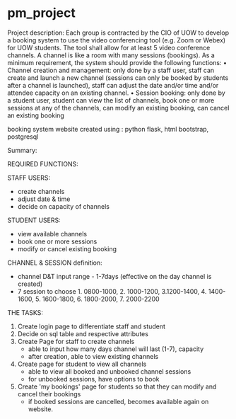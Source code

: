 # pm_project

Project description:
Each group is contracted by the CIO of UOW to develop a booking system to use the video conferencing
tool (e.g. Zoom or Webex) for UOW students. The tool shall allow for at least 5 video conference
channels. A channel is like a room with many sessions (bookings). As a minimum requirement, the
system should provide the following functions:
• Channel creation and management: only done by a staff user, staff can create and launch a new
channel (sessions can only be booked by students after a channel is launched), staff can adjust the
date and/or time and/or attendee capacity on an existing channel.
• Session booking: only done by a student user, student can view the list of channels, book one or
more sessions at any of the channels, can modify an existing booking, can cancel an existing
booking


booking system website created using : python flask, html bootstrap, postgresql


Summary: 

REQUIRED FUNCTIONS:

STAFF USERS:
- create channels
- adjust date & time
- decide on capacity of channels

STUDENT USERS:
- view available channels
- book one or more sessions
- modify or cancel existing booking


CHANNEL & SESSION definition:
- channel D&T input range - 1-7days (effective on the day channel is created)
- 7 session to choose 1. 0800-1000, 2. 1000-1200, 3.1200-1400, 4. 1400-1600, 5. 1600-1800, 6. 1800-2000, 7. 2000-2200


THE TASKS:
1. Create login page to differentiate staff and student
2. Decide on sql table and respective attributes
3. Create Page for staff to create channels
   - able to input how many days channel will last (1-7), capacity
   - after creation, able to view existing channels
4. Create page for student to view all channels
   - able to view all booked and unbooked channel sessions
   - for unbooked sessions, have options to book
5. Create 'my bookings' page for students so that they can modify and cancel their bookings
   - if booked sessions are cancelled, becomes available again on website.
